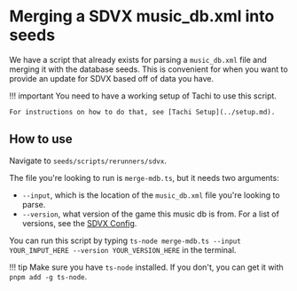 # Merging a SDVX music_db.xml into seeds

We have a script that already exists for parsing a `music_db.xml` file and merging it with the database seeds.
This is convenient for when you want to provide an update for SDVX based off of data you have.

!!! important
	You need to have a working setup of Tachi to use this script.

	For instructions on how to do that, see [Tachi Setup](../setup.md).

## How to use

Navigate to `seeds/scripts/rerunners/sdvx`.

The file you're looking to run is `merge-mdb.ts`, but it needs two arguments:

- `--input`, which is the location of the `music_db.xml` file you're looking to parse.
- `--version`, what version of the game this music db is from. For a list of versions, see the [SDVX Config](../../game-support/games/sdvx-Single.md#versions).

You can run this script by typing `ts-node merge-mdb.ts --input YOUR_INPUT_HERE --version YOUR_VERSION_HERE` in the terminal.

!!! tip
	Make sure you have `ts-node` installed. If you don't, you can get it with `pnpm add -g ts-node`.
